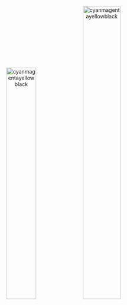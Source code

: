 <!-- ## Hi there 👋

**cyanmagentayellowblack/cyanmagentayellowblack** is a ✨ _special_ ✨ repository because its `README.md` (this file) appears on your GitHub profile.

Here are some ideas to get you started:

- 🔭 I’m currently working on ...
- 🌱 I’m currently learning ...
- 👯 I’m looking to collaborate on ...
- 🤔 I’m looking for help with ...
- 💬 Ask me about ...
- 📫 How to reach me: ...
- 😄 Pronouns: ...
- ⚡ Fun fact: ...

## 📊 GitHub Stats
-->
<div align="center">
  <img src="https://github-readme-stats.vercel.app/api/top-langs?username=cyanmagentayellowblack&show_icons=true&theme=transparent&locale=en&layout=compact" alt="cyanmagentayellowblack" width="40%"/>
  <img src="https://github-readme-stats.vercel.app/api?username=cyanmagentayellowblack&show_icons=true&theme=transparent&locale=en" alt="cyanmagentayellowblack" width="45%"/>
</div>
